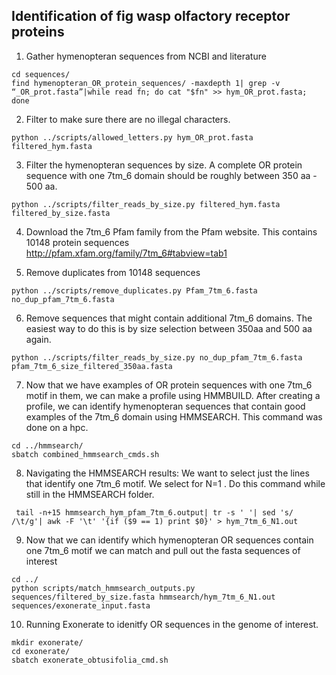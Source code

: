 ## Identification of fig wasp olfactory receptor proteins
1. Gather hymenopteran sequences from NCBI and literature

```
cd sequences/
find hymenopteran_OR_protein_sequences/ -maxdepth 1| grep -v “_OR_prot.fasta”|while read fn; do cat "$fn" >> hym_OR_prot.fasta; done

```

2. Filter to make sure there are no illegal characters.

```
python ../scripts/allowed_letters.py hym_OR_prot.fasta filtered_hym.fasta
```

3. Filter the hymenopteran sequences by size. A complete OR protein sequence with one 7tm_6 domain should be roughly between 350 aa - 500 aa.


```
python ../scripts/filter_reads_by_size.py filtered_hym.fasta filtered_by_size.fasta

```

4. Download the 7tm_6 Pfam family from the Pfam website. This contains 10148 protein sequences  
http://pfam.xfam.org/family/7tm_6#tabview=tab1


5. Remove duplicates from 10148 sequences

```
python ../scripts/remove_duplicates.py Pfam_7tm_6.fasta no_dup_pfam_7tm_6.fasta
```

6. Remove sequences that might contain additional 7tm_6 domains. The easiest way to do this is by size selection between 350aa and 500 aa again.

```
python ../scripts/filter_reads_by_size.py no_dup_pfam_7tm_6.fasta pfam_7tm_6_size_filtered_350aa.fasta
```

7. Now that we have examples of OR protein sequences with one 7tm_6 motif in them, we can make a profile using HMMBUILD. After creating a profile, we can identify hymenopteran sequences that contain good examples of the 7tm_6 domain using HMMSEARCH. This command was done on a hpc. 

```
cd ../hmmsearch/
sbatch combined_hmmsearch_cmds.sh
```

8. Navigating the HMMSEARCH results: We want to select just the lines that identify one 7tm_6 motif. We select for N=1 . Do this command while still in the HMMSEARCH folder.

```
 tail -n+15 hmmsearch_hym_pfam_7tm_6.output| tr -s ' '| sed 's/ /\t/g'| awk -F '\t' '{if ($9 == 1) print $0}' > hym_7tm_6_N1.out

```

9. Now that we can identify which hymenopteran OR sequences contain one 7tm_6 motif we can match and pull out the fasta sequences of interest

```
cd ../
python scripts/match_hmmsearch_outputs.py sequences/filtered_by_size.fasta hmmsearch/hym_7tm_6_N1.out sequences/exonerate_input.fasta
```

10. Running Exonerate to idenitfy OR sequences in the genome of interest.

```
mkdir exonerate/
cd exonerate/
sbatch exonerate_obtusifolia_cmd.sh
```

